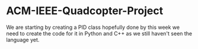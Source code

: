 # ACM-IEEE-Quadcopter-Project
We are starting by creating a PID class hopefully done by this week we need to create the code for it in Python and C++ as we still haven't seen the language yet.
